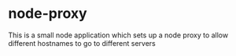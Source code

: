node-proxy
==========

This is a small node application which sets up a node proxy to allow different hostnames to go to different servers